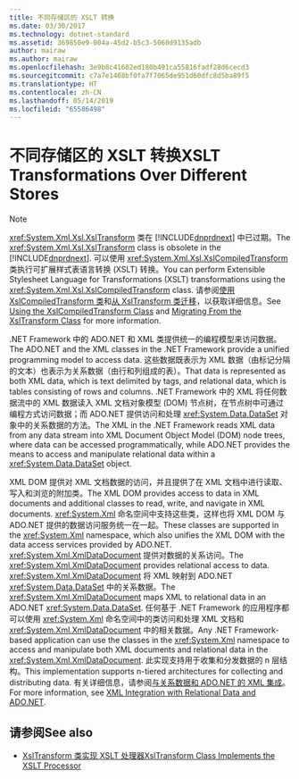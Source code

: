 ```yaml
---
title: 不同存储区的 XSLT 转换
ms.date: 03/30/2017
ms.technology: dotnet-standard
ms.assetid: 369850e9-004a-45d2-b5c3-5060d9135adb
author: mairaw
ms.author: mairaw
ms.openlocfilehash: 3e9b8c41602ed180b491ca55816fadf28d6cecd3
ms.sourcegitcommit: c7a7e1468bf0fa7f7065de951d60dfc8d5ba89f5
ms.translationtype: HT
ms.contentlocale: zh-CN
ms.lasthandoff: 05/14/2019
ms.locfileid: "65586498"
---
```

# <a name="xslt-transformations-over-different-stores"></a><span data-ttu-id="e7a9a-102">不同存储区的 XSLT 转换</span><span class="sxs-lookup"><span data-stu-id="e7a9a-102">XSLT Transformations Over Different Stores</span></span>
> [!NOTE]
>  <span data-ttu-id="e7a9a-103"><xref:System.Xml.Xsl.XslTransform> 类在 [!INCLUDE[dnprdnext](../../../../includes/dnprdnext-md.md)] 中已过期。</span><span class="sxs-lookup"><span data-stu-id="e7a9a-103">The <xref:System.Xml.Xsl.XslTransform> class is obsolete in the [!INCLUDE[dnprdnext](../../../../includes/dnprdnext-md.md)].</span></span> <span data-ttu-id="e7a9a-104">可以使用 <xref:System.Xml.Xsl.XslCompiledTransform> 类执行可扩展样式表语言转换 (XSLT) 转换。</span><span class="sxs-lookup"><span data-stu-id="e7a9a-104">You can perform Extensible Stylesheet Language for Transformations (XSLT) transformations using the <xref:System.Xml.Xsl.XslCompiledTransform> class.</span></span> <span data-ttu-id="e7a9a-105">请参阅[使用 XslCompiledTransform 类](../../../../docs/standard/data/xml/using-the-xslcompiledtransform-class.md)和[从 XslTransform 类迁移](../../../../docs/standard/data/xml/migrating-from-the-xsltransform-class.md)，以获取详细信息。</span><span class="sxs-lookup"><span data-stu-id="e7a9a-105">See [Using the XslCompiledTransform Class](../../../../docs/standard/data/xml/using-the-xslcompiledtransform-class.md) and [Migrating From the XslTransform Class](../../../../docs/standard/data/xml/migrating-from-the-xsltransform-class.md) for more information.</span></span>  
  
 <span data-ttu-id="e7a9a-106">.NET Framework 中的 ADO.NET 和 XML 类提供统一的编程模型来访问数据。</span><span class="sxs-lookup"><span data-stu-id="e7a9a-106">The ADO.NET and the XML classes in the .NET Framework provide a unified programming model to access data.</span></span> <span data-ttu-id="e7a9a-107">这些数据既表示为 XML 数据（由标记分隔的文本）也表示为关系数据（由行和列组成的表）。</span><span class="sxs-lookup"><span data-stu-id="e7a9a-107">That data is represented as both XML data, which is text delimited by tags, and relational data, which is tables consisting of rows and columns.</span></span> <span data-ttu-id="e7a9a-108">.NET Framework 中的 XML 将任何数据流中的 XML 数据读入 XML 文档对象模型 (DOM) 节点树，在节点树中可通过编程方式访问数据；而 ADO.NET 提供访问和处理 <xref:System.Data.DataSet> 对象中的关系数据的方法。</span><span class="sxs-lookup"><span data-stu-id="e7a9a-108">The XML in the .NET Framework reads XML data from any data stream into XML Document Object Model (DOM) node trees, where data can be accessed programmatically, while ADO.NET provides the means to access and manipulate relational data within a <xref:System.Data.DataSet> object.</span></span>  
  
 <span data-ttu-id="e7a9a-109">XML DOM 提供对 XML 文档数据的访问，并且提供了在 XML 文档中进行读取、写入和浏览的附加类。</span><span class="sxs-lookup"><span data-stu-id="e7a9a-109">The XML DOM provides access to data in XML documents and additional classes to read, write, and navigate in XML documents.</span></span> <span data-ttu-id="e7a9a-110"><xref:System.Xml> 命名空间中支持这些类，这样也将 XML DOM 与 ADO.NET 提供的数据访问服务统一在一起。</span><span class="sxs-lookup"><span data-stu-id="e7a9a-110">These classes are supported in the <xref:System.Xml> namespace, which also unifies the XML DOM with the data access services provided by ADO.NET.</span></span> <span data-ttu-id="e7a9a-111"><xref:System.Xml.XmlDataDocument> 提供对数据的关系访问。</span><span class="sxs-lookup"><span data-stu-id="e7a9a-111">The <xref:System.Xml.XmlDataDocument> provides relational access to data.</span></span> <span data-ttu-id="e7a9a-112"><xref:System.Xml.XmlDataDocument> 将 XML 映射到 ADO.NET <xref:System.Data.DataSet> 中的关系数据。</span><span class="sxs-lookup"><span data-stu-id="e7a9a-112">The <xref:System.Xml.XmlDataDocument> maps XML to relational data in an ADO.NET <xref:System.Data.DataSet>.</span></span> <span data-ttu-id="e7a9a-113">任何基于 .NET Framework 的应用程序都可以使用 <xref:System.Xml> 命名空间中的类访问和处理 XML 文档和 <xref:System.Xml.XmlDataDocument> 中的相关数据。</span><span class="sxs-lookup"><span data-stu-id="e7a9a-113">Any .NET Framework-based application can use the classes in the <xref:System.Xml> namespace to access and manipulate both XML documents and relational data in the <xref:System.Xml.XmlDataDocument>.</span></span> <span data-ttu-id="e7a9a-114">此实现支持用于收集和分发数据的 n 层结构。</span><span class="sxs-lookup"><span data-stu-id="e7a9a-114">This implementation supports n-tiered architectures for collecting and distributing data.</span></span> <span data-ttu-id="e7a9a-115">有关详细信息，请参阅[与关系数据和 ADO.NET 的 XML 集成](../../../../docs/standard/data/xml/xml-integration-with-relational-data-and-adonet.md)。</span><span class="sxs-lookup"><span data-stu-id="e7a9a-115">For more information, see [XML Integration with Relational Data and ADO.NET](../../../../docs/standard/data/xml/xml-integration-with-relational-data-and-adonet.md).</span></span>  
  
## <a name="see-also"></a><span data-ttu-id="e7a9a-116">请参阅</span><span class="sxs-lookup"><span data-stu-id="e7a9a-116">See also</span></span>

- [<span data-ttu-id="e7a9a-117">XslTransform 类实现 XSLT 处理器</span><span class="sxs-lookup"><span data-stu-id="e7a9a-117">XslTransform Class Implements the XSLT Processor</span></span>](../../../../docs/standard/data/xml/xsltransform-class-implements-the-xslt-processor.md)
